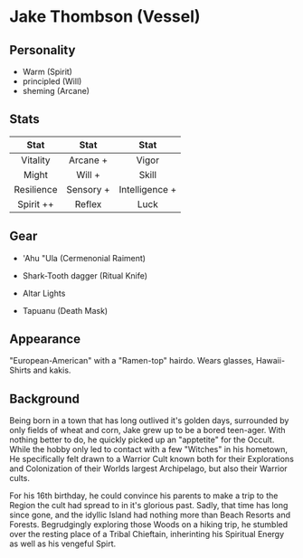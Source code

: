 # Jake Thombson (Vessel)

## Personality

- Warm (Spirit)
- principled (Will)
- sheming (Arcane)

## Stats

|     Stat      |  Stat   |     Stat          |
| :-----------: | :-----: | :----------:      |
|  Vitality  | Arcane +   |    Vigor          |
|     Might  |  Will +    |   Skill           |
| Resilience | Sensory +  | Intelligence +    |
| Spirit ++  | Reflex     |     Luck          |
 
## Gear

- 'Ahu "Ula (Cermenonial Raiment)
- Shark-Tooth dagger (Ritual Knife)
- Altar Lights 

- Tapuanu (Death Mask)  
## Appearance

"European-American" with a "Ramen-top" hairdo. Wears glasses, Hawaii-Shirts and kakis.

## Background

Being born in a town that has long outlived it's golden days,
surrounded by only fields of wheat and corn,
Jake grew up to be a bored teen-ager.
With nothing better to do, he quickly picked up an "apptetite" for the Occult.
While the hobby only led to contact with a few "Witches" in his hometown,
He specifically felt drawn to a Warrior Cult known both for their Explorations and Colonization of their Worlds largest Archipelago, 
but also their Warrior cults.

For his 16th birthday, he could convince his parents to make a trip to the Region the cult had spread to in it's glorious past.
Sadly, that time has long since gone, and the idyllic Island had nothing more than Beach Resorts and Forests.
Begrudgingly exploring those Woods on a hiking trip, he stumbled over the resting place of a Tribal Chieftain, inherinting his Spiritual Energy as well as his vengeful Spirt.

